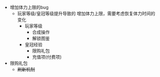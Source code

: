 - 增加体力上限的bug
	- 玩家等级/皇冠等级提升导致的  增加体力上限，需要考虑恢复体力时间的变化
		- 玩家等级
			- 合成操作
			- 解锁图鉴
		- 皇冠经验
			- 限购礼包
			- 充值项(付费项)
- 限购礼包
	- <s>刷新机制</s>
